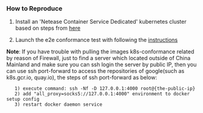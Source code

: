 ### How to Reproduce

1. Install an 'Netease Container Service Dedicated' kubernetes cluster based on steps from [here](https://www.163yun.com/docs/product/container-service-dedicated/introduction)

2. Launch the e2e conformance test with following the [instructions](https://github.com/cncf/k8s-conformance/blob/master/instructions.md#running)

**Note**: If you have trouble with pulling the images k8s-conformance related by reason of Firewall, just to find a server which located outside of China Mainland and make sure you can ssh login the server by public IP, then you can use ssh port-forward to access the repositories of google(such as k8s.gcr.io, quay.io), the steps of ssh port-forward as below: 
```
   1) execute command: ssh -Nf -D 127.0.0.1:4000 root@{the-public-ip}
   2) add "all_proxy=socks5://127.0.0.1:4000" environment to docker setup config 
   3) restart docker daemon service
```

